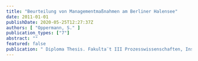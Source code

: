 ```yaml
---
title: "Beurteilung von Managementmaßnahmen am Berliner Halensee"
date: 2011-01-01
publishDate: 2020-05-25T12:27:37Z
authors: [ "Oppermann, S." ]
publication_types: ["7"]
abstract: ""
featured: false
publication: " Diploma Thesis. Fakulta¨t III Prozesswissenschaften, Institut fu¨r Technischen Umweltschutz, FG Wasserreinhaltung. Technische Universita¨t Berlin"
---
```


